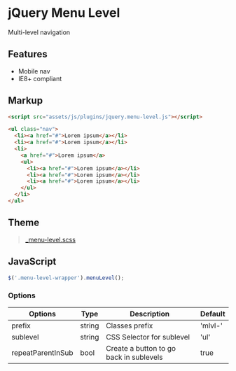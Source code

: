 # jQuery Menu Level

Multi-level navigation


## Features

* Mobile nav
* IE8+ compliant


## Markup

```html
<script src="assets/js/plugins/jquery.menu-level.js"></script>
```

```html
<ul class="nav">
  <li><a href="#">Lorem ipsum</a></li>
  <li><a href="#">Lorem ipsum</a></li>
  <li>
    <a href="#">Lorem ipsum</a>
    <ul>
      <li><a href="#">Lorem ipsum</a></li>
      <li><a href="#">Lorem ipsum</a></li>
      <li><a href="#">Lorem ipsum</a></li>
    </ul>
  </li>
</ul>
```

## Theme

> [_menu-level.scss](_menu-level.scss)


## JavaScript

```js
$('.menu-level-wrapper').menuLevel();
```

### Options

Options            | Type   | Description                             | Default
-------------------|--------|-----------------------------------------|--------
prefix             | string | Classes prefix                          | 'mlvl-'
sublevel           | string | CSS Selector for sublevel               | 'ul'
repeatParentInSub  | bool   | Create a button to go back in sublevels | true
